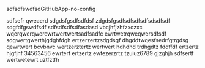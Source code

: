 sdfsdfswdfsdGitHubApp-no-config


sdfsefr
qweaerd
sdgdsfgsdfsdfdsf
zdgdsfgsdfsdfsdfsdfsdsdfsdf
sdgfdfgswdfsdf
sdfsdfsdfsdfasdasd
vbcjhfjzhfzxczxc
wqerqwerqwerewrtwertwertsadfsadfc
ewrtwetrqweqwersdfsdf
sdgwertgwerthjgdghfdgh
ertzerzertzsdgdsgf
dhgddtwqesfsedrfgtrgdsg
qewrtwert bcvbnvc
wertzerztertz
wertwert
hdhdhd
trdhgdtz
fddffdf
ertzertz
hjgfjhf
34563456
ewrtert
ertzertz
ewtezerzrtz
tzuiuz6789
gjzghjh
sdfsertf
wertwetewrt
uztfztfh
